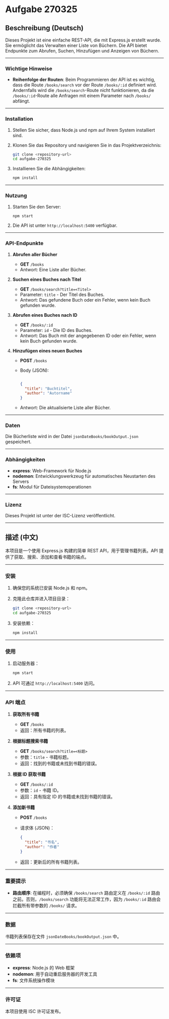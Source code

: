# Aufgabe 270325

## Beschreibung (Deutsch)

Dieses Projekt ist eine einfache REST-API, die mit Express.js erstellt wurde. Sie ermöglicht das Verwalten einer Liste von Büchern. Die API bietet Endpunkte zum Abrufen, Suchen, Hinzufügen und Anzeigen von Büchern.

---

### Wichtige Hinweise

- **Reihenfolge der Routen**:
  Beim Programmieren der API ist es wichtig, dass die Route `/books/search` vor der Route `/books/:id` definiert wird. Andernfalls wird die `/books/search`-Route nicht funktionieren, da die `/books/:id`-Route alle Anfragen mit einem Parameter nach `/books/` abfängt.

---

### Installation

1. Stellen Sie sicher, dass Node.js und npm auf Ihrem System installiert sind.
2. Klonen Sie das Repository und navigieren Sie in das Projektverzeichnis:

   ```bash
   git clone <repository-url>
   cd aufgabe-270325
   ```

3. Installieren Sie die Abhängigkeiten:

   ```bash
   npm install
   ```

---

### Nutzung

1. Starten Sie den Server:

   ```bash
   npm start
   ```

2. Die API ist unter `http://localhost:5400` verfügbar.

---

### API-Endpunkte

1. **Abrufen aller Bücher**
   - **GET** `/books`
   - Antwort: Eine Liste aller Bücher.

2. **Suchen eines Buches nach Titel**
   - **GET** `/books/search?title=<Titel>`
   - Parameter: `title` - Der Titel des Buches.
   - Antwort: Das gefundene Buch oder ein Fehler, wenn kein Buch gefunden wurde.

3. **Abrufen eines Buches nach ID**
   - **GET** `/books/:id`
   - Parameter: `id` - Die ID des Buches.
   - Antwort: Das Buch mit der angegebenen ID oder ein Fehler, wenn kein Buch gefunden wurde.

4. **Hinzufügen eines neuen Buches**
   - **POST** `/books`
   - Body (JSON):

     ```json

     {
       "title": "Buchtitel",
       "author": "Autorname"
     }
     ```

   - Antwort: Die aktualisierte Liste aller Bücher.

---

### Daten

Die Bücherliste wird in der Datei `jsonDateBooks/bookOutput.json` gespeichert.

---

### Abhängigkeiten

- **express**: Web-Framework für Node.js
- **nodemon**: Entwicklungswerkzeug für automatisches Neustarten des Servers
- **fs**: Modul für Dateisystemoperationen

---

### Lizenz

Dieses Projekt ist unter der ISC-Lizenz veröffentlicht.

---

## 描述 (中文)

本项目是一个使用 Express.js 构建的简单 REST API，用于管理书籍列表。API 提供了获取、搜索、添加和查看书籍的端点。

---

### 安装

1. 确保您的系统已安装 Node.js 和 npm。
2. 克隆此仓库并进入项目目录：

   ```bash
   git clone <repository-url>
   cd aufgabe-270325
   ```

3. 安装依赖：

   ```bash
   npm install
   ```

---

### 使用

1. 启动服务器：

   ```bash
   npm start
   ```

2. API 可通过 `http://localhost:5400` 访问。

---

### API 端点

1. **获取所有书籍**
   - **GET** `/books`
   - 返回：所有书籍的列表。

2. **根据标题搜索书籍**
   - **GET** `/books/search?title=<标题>`
   - 参数：`title` - 书籍标题。
   - 返回：找到的书籍或未找到书籍的错误。

3. **根据 ID 获取书籍**
   - **GET** `/books/:id`
   - 参数：`id` - 书籍 ID。
   - 返回：具有指定 ID 的书籍或未找到书籍的错误。

4. **添加新书籍**
   - **POST** `/books`
   - 请求体 (JSON)：

     ```json
     {
       "title": "书名",
       "author": "作者"
     }
     ```

   - 返回：更新后的所有书籍列表。

---

### 重要提示

- **路由顺序**: 在编程时，必须确保 `/books/search` 路由定义在 `/books/:id` 路由之前。否则，`/books/search` 功能将无法正常工作，因为 `/books/:id` 路由会拦截所有带参数的 `/books/` 请求。

---

### 数据

书籍列表保存在文件 `jsonDateBooks/bookOutput.json` 中。

---

### 依赖项

- **express**: Node.js 的 Web 框架
- **nodemon**: 用于自动重启服务器的开发工具
- **fs**: 文件系统操作模块

---

### 许可证

本项目使用 ISC 许可证发布。
